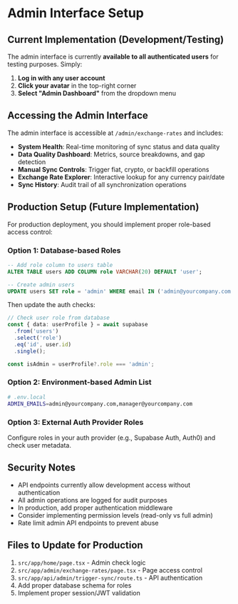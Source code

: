 # Admin Interface Setup

## Current Implementation (Development/Testing)

The admin interface is currently **available to all authenticated users** for testing purposes. Simply:

1. **Log in with any user account**
2. **Click your avatar** in the top-right corner
3. **Select "Admin Dashboard"** from the dropdown menu

## Accessing the Admin Interface

The admin interface is accessible at `/admin/exchange-rates` and includes:

- **System Health**: Real-time monitoring of sync status and data quality
- **Data Quality Dashboard**: Metrics, source breakdowns, and gap detection  
- **Manual Sync Controls**: Trigger fiat, crypto, or backfill operations
- **Exchange Rate Explorer**: Interactive lookup for any currency pair/date
- **Sync History**: Audit trail of all synchronization operations

## Production Setup (Future Implementation)

For production deployment, you should implement proper role-based access control:

### Option 1: Database-based Roles

```sql
-- Add role column to users table
ALTER TABLE users ADD COLUMN role VARCHAR(20) DEFAULT 'user';

-- Create admin users
UPDATE users SET role = 'admin' WHERE email IN ('admin@yourcompany.com');
```

Then update the auth checks:

```typescript
// Check user role from database
const { data: userProfile } = await supabase
  .from('users')
  .select('role')
  .eq('id', user.id)
  .single();

const isAdmin = userProfile?.role === 'admin';
```

### Option 2: Environment-based Admin List

```bash
# .env.local
ADMIN_EMAILS=admin@yourcompany.com,manager@yourcompany.com
```

### Option 3: External Auth Provider Roles

Configure roles in your auth provider (e.g., Supabase Auth, Auth0) and check user metadata.

## Security Notes

- API endpoints currently allow development access without authentication
- All admin operations are logged for audit purposes
- In production, add proper authentication middleware
- Consider implementing permission levels (read-only vs full admin)
- Rate limit admin API endpoints to prevent abuse

## Files to Update for Production

1. `src/app/home/page.tsx` - Admin check logic
2. `src/app/admin/exchange-rates/page.tsx` - Page access control
3. `src/app/api/admin/trigger-sync/route.ts` - API authentication
4. Add proper database schema for roles
5. Implement proper session/JWT validation